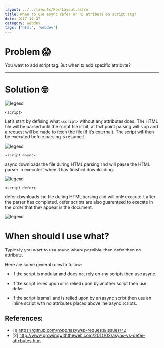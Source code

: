 ```yaml
---
layout: ../../layouts/PostLayout.astro
title: When to use async defer or no atribute on script tag?
date: 2017-10-27
category: webdev
tags: ['html', 'webdev']
---
```


# Problem 😱

You want to add script tag. But when to add specific attribute?

---

# Solution 🤓

![legend](http://www.growingwiththeweb.com/images/2014/02/26/legend.svg)

`<script>`

Let’s start by defining what `<script>` without any attributes does. 
The HTML file will be parsed until the script file is hit, 
at that point parsing will stop and a request will be made to fetch the file (if it’s external). 
The script will then be executed before parsing is resumed.

![legend](http://www.growingwiththeweb.com/images/2014/02/26/script.svg)

`<script async>`

async downloads the file during HTML parsing and will pause the HTML parser to execute it when it has finished downloading.


![legend](http://www.growingwiththeweb.com/images/2014/02/26/script-async.svg)

`<script defer>`

defer downloads the file during HTML parsing and will only execute it after the parser has completed. defer scripts are also guarenteed to execute in the order that they appear in the document.

![legend](http://www.growingwiththeweb.com/images/2014/02/26/script-defer.svg)

# When should I use what?

Typically you want to use async where possible, then defer then no attribute. 


Here are some general rules to follow:

- If the script is modular and does not rely on any scripts then use async.

- If the script relies upon or is relied upon by another script then use defer.

- If the script is small and is relied upon by an async script then use an inline script with no attributes placed above the async scripts.


## References:

- [1] https://github.com/h5bp/lazyweb-requests/issues/42
- [2] http://www.growingwiththeweb.com/2014/02/async-vs-defer-attributes.html
